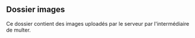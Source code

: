 ## Dossier images

Ce dossier contient des images uploadés par le serveur par l'intermédiaire de multer.